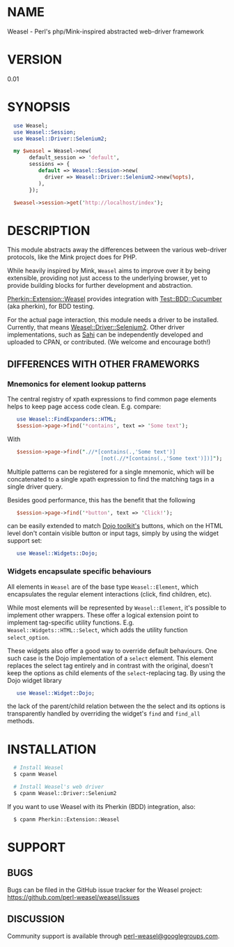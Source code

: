 

# NAME

Weasel - Perl's php/Mink-inspired abstracted web-driver framework

# VERSION

0.01

# SYNOPSIS

```perl
  use Weasel;
  use Weasel::Session;
  use Weasel::Driver::Selenium2;

  my $weasel = Weasel->new(
       default_session => 'default',
       sessions => {
          default => Weasel::Session->new(
            driver => Weasel::Driver::Selenium2->new(%opts),
          ),
       });

  $weasel->session->get('http://localhost/index');
```

# DESCRIPTION

This module abstracts away the differences between the various
web-driver protocols, like the Mink project does for PHP.

While heavily inspired by Mink, `Weasel` aims to improve over it
by being extensible, providing not just access to the underlying
browser, yet to provide building blocks for further development
and abstraction.

[Pherkin::Extension::Weasel](https://github.com/perl-weasel/pherkin-extension-weasel)
provides integration with
[Test::BDD::Cucumber](https://github.com/pjlsergeant/test-bdd-cucumber-perl)
(aka pherkin), for BDD testing.

For the actual page interaction, this module needs a driver to
be installed.  Currently, that means
[Weasel::Driver::Selenium2](https://github.com/perl-weasel/weasel-driver-selenium2).
Other driver implementations, such as [Sahi](http://sahipro.com/)
can be independently developed and uploaded to CPAN, or contributed.
(We welcome and encourage both!)


## DIFFERENCES WITH OTHER FRAMEWORKS


### Mnemonics for element lookup patterns

The central registry of xpath expressions to find common page elements
helps to keep page access code clean. E.g. compare:

```perl
   use Weasel::FindExpanders::HTML;
   $session->page->find('*contains', text => 'Some text');
```

With

```perl
   $session->page->find(".//*[contains(.,'Some text')]
                              [not(.//*[contains(.,'Some text')])]");
```

Multiple patterns can be registered for a single mnemonic, which
will be concatenated to a single xpath expression to find the matching
tags in a single driver query.

Besides good performance, this has the benefit that the following

```perl
   $session->page->find('*button', text => 'Click!');
```

can be easily extended to match
[Dojo toolkit's](http://dojotoolkit.org/documentation/) buttons, which
on the HTML level don't contain visible button or input tags, simply
by using the widget support set:

```perl
   use Weasel::Widgets::Dojo;
```

### Widgets encapsulate specific behaviours

All elements in `Weasel` are of the base type `Weasel::Element`, which
encapsulates the regular element interactions (click, find children, etc).

While most elements will be represented by `Weasel::Element`, it's possible
to implement other wrappers.  These offer a logical extension point to
implement tag-specific utility functions.  E.g.
`Weasel::Widgets::HTML::Select`, which adds the utility function
`select_option`.

These widgets also offer a good way to override default behaviours.  One
such case is the Dojo implementation of a `select` element.  This element
replaces the select tag entirely and in contrast with the original, doesn't
keep the options as child elements of the `select`-replacing tag.  By using
the Dojo widget library

```perl
   use Weasel::Widget::Dojo;
```

the lack of the parent/child relation between the the select and its options
is transparently handled by overriding the widget's `find` and `find_all`
methods.

# INSTALLATION

```sh
  # Install Weasel
  $ cpanm Weasel

  # Install Weasel's web driver
  $ cpanm Weasel::Driver::Selenium2
```

If you want to use Weasel with its Pherkin (BDD) integration, also:

```sh
  $ cpanm Pherkin::Extension::Weasel
```

# SUPPORT

## BUGS

Bugs can be filed in the GitHub issue tracker for the Weasel project:
 https://github.com/perl-weasel/weasel/issues

## DISCUSSION

Community support is available through
[perl-weasel@googlegroups.com](mailto:perl-weasel@googlegroups.com).

